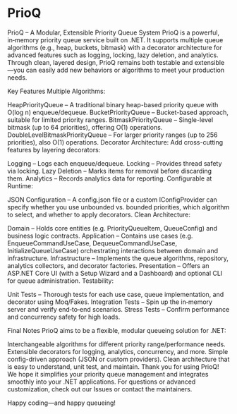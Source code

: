 # PrioQ
PrioQ – A Modular, Extensible Priority Queue System
PrioQ is a powerful, in‑memory priority queue service built on .NET. It supports multiple queue algorithms (e.g., heap, buckets, bitmask) with a decorator architecture for advanced features such as logging, locking, lazy deletion, and analytics. Through clean, layered design, PrioQ remains both testable and extensible—you can easily add new behaviors or algorithms to meet your production needs.

Key Features
Multiple Algorithms:

HeapPriorityQueue – A traditional binary heap-based priority queue with O(log n) enqueue/dequeue.
BucketPriorityQueue – Bucket-based approach, suitable for limited priority ranges.
BitmaskPriorityQueue – Single-level bitmask (up to 64 priorities), offering O(1) operations.
DoubleLevelBitmaskPriorityQueue – For larger priority ranges (up to 256 priorities), also O(1) operations.
Decorator Architecture:
Add cross-cutting features by layering decorators:

Logging – Logs each enqueue/dequeue.
Locking – Provides thread safety via locking.
Lazy Deletion – Marks items for removal before discarding them.
Analytics – Records analytics data for reporting.
Configurable at Runtime:

JSON Configuration – A config.json file or a custom IConfigProvider can specify whether you use unbounded vs. bounded priorities, which algorithm to select, and whether to apply decorators.
Clean Architecture:

Domain – Holds core entities (e.g. PriorityQueueItem, QueueConfig) and business logic contracts.
Application – Contains use cases (e.g. EnqueueCommandUseCase, DequeueCommandUseCase, InitializeQueueUseCase) orchestrating interactions between domain and infrastructure.
Infrastructure – Implements the queue algorithms, repository, analytics collectors, and decorator factories.
Presentation – Offers an ASP.NET Core UI (with a Setup Wizard and a Dashboard) and optional CLI for queue administration.
Testability:

Unit Tests – Thorough tests for each use case, queue implementation, and decorator using Moq/Fakes.
Integration Tests – Spin up the in‑memory server and verify end‑to‑end scenarios.
Stress Tests – Confirm performance and concurrency safety for high loads.

Final Notes
PrioQ aims to be a flexible, modular queueing solution for .NET:

Interchangeable algorithms for different priority range/performance needs.
Extensible decorators for logging, analytics, concurrency, and more.
Simple config-driven approach (JSON or custom providers).
Clean architecture that is easy to understand, unit test, and maintain.
Thank you for using PrioQ! We hope it simplifies your priority queue management and integrates smoothly into your .NET applications. For questions or advanced customization, check out our Issues or contact the maintainers.

Happy coding—and happy queueing!